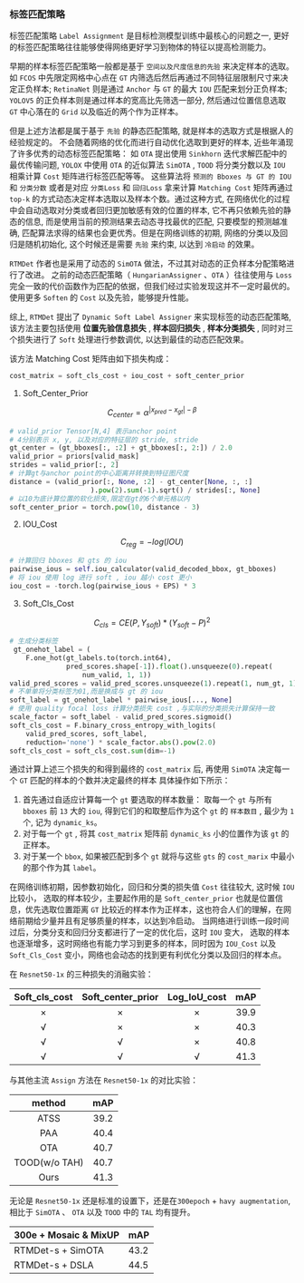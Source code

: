 ### 标签匹配策略

标签匹配策略 `Label Assignment` 是目标检测模型训练中最核心的问题之一,
更好的标签匹配策略往往能够使得网络更好学习到物体的特征以提高检测能力。

早期的样本标签匹配策略一般都是基于 `空间以及尺度信息的先验` 来决定样本的选取。
如 `FCOS` 中先限定网格中心点在 `GT` 内筛选后然后再通过不同特征层限制尺寸来决定正负样本;
`RetinaNet` 则是通过 `Anchor` 与 `GT` 的最大 `IOU` 匹配来划分正负样本;
`YOLOV5` 的正负样本则是通过样本的宽高比先筛选一部分, 然后通过位置信息选取
`GT` 中心落在的 `Grid` 以及临近的两个作为正样本。

但是上述方法都是属于基于 `先验` 的静态匹配策略, 就是样本的选取方式是根据人的经验规定的。
不会随着网络的优化而进行自动优化选取到更好的样本, 近些年涌现了许多优秀的动态标签匹配策略：
如 `OTA` 提出使用 `Sinkhorn` 迭代求解匹配中的最优传输问题, `YOLOX` 中使用 `OTA` 的近似算法
`SimOTA` , `TOOD` 将分类分数以及 `IOU` 相乘计算 `Cost` 矩阵进行标签匹配等等。
这些算法将 `预测的 Bboxes 与 GT 的 IOU ` 和 `分类分数`
或者是对应 `分类Loss` 和 `回归Loss` 拿来计算 `Matching Cost` 矩阵再通过 `top-k`
的方式动态决定样本选取以及样本个数。通过这种方式,
在网络优化的过程中会自动选取对分类或者回归更加敏感有效的位置的样本,
它不再只依赖先验的静态的信息, 而是使用当前的预测结果去动态寻找最优的匹配,
只要模型的预测越准确, 匹配算法求得的结果也会更优秀。但是在网络训练的初期,
网络的分类以及回归是随机初始化, 这个时候还是需要 `先验` 来约束, 以达到 `冷启动` 的效果。

`RTMDet` 作者也是采用了动态的 `SimOTA` 做法，不过其对动态的正负样本分配策略进行了改进。
之前的动态匹配策略（ `HungarianAssigner` 、`OTA` ）往往使用与 `Loss`
完全一致的代价函数作为匹配的依据，但我们经过实验发现这并不一定时最优的。
使用更多 `Soften` 的 `Cost` 以及先验，能够提升性能。

综上, `RTMDet` 提出了 `Dynamic Soft Label Assigner` 来实现标签的动态匹配策略,
该方法主要包括使用
**位置先验信息损失** , **样本回归损失** , **样本分类损失** , 同时对三个损失进行了 `Soft`
处理进行参数调优, 以达到最佳的动态匹配效果。

该方法 Matching Cost 矩阵由如下损失构成：

```python
cost_matrix = soft_cls_cost + iou_cost + soft_center_prior
```

1. Soft_Center_Prior

$$
 C_{center} = \alpha^{|x_{pred}-x_{gt}|-\beta} 
$$
```python
# valid_prior Tensor[N,4] 表示anchor point
# 4分别表示 x, y, 以及对应的特征层的 stride, stride
gt_center = (gt_bboxes[:, :2] + gt_bboxes[:, 2:]) / 2.0
valid_prior = priors[valid_mask]
strides = valid_prior[:, 2]
# 计算gt与anchor point的中心距离并转换到特征图尺度
distance = (valid_prior[:, None, :2] - gt_center[None, :, :]
                    ).pow(2).sum(-1).sqrt() / strides[:, None]
# 以10为底计算位置的软化损失,限定在gt的6个单元格以内
soft_center_prior = torch.pow(10, distance - 3)
```

2. IOU_Cost

$$
C_{reg} = -log(IOU)
$$
```python
# 计算回归 bboxes 和 gts 的 iou
pairwise_ious = self.iou_calculator(valid_decoded_bbox, gt_bboxes)
# 将 iou 使用 log 进行 soft , iou 越小 cost 更小
iou_cost = -torch.log(pairwise_ious + EPS) * 3
```

3. Soft_Cls_Cost

$$
C_{cls} = CE(P,Y_{soft}) *(Y_{soft}-P)^2
$$
```python
# 生成分类标签
 gt_onehot_label = (
    F.one_hot(gt_labels.to(torch.int64),
              pred_scores.shape[-1]).float().unsqueeze(0).repeat(
                  num_valid, 1, 1))
valid_pred_scores = valid_pred_scores.unsqueeze(1).repeat(1, num_gt, 1)
# 不单单将分类标签为01,而是换成与 gt 的 iou
soft_label = gt_onehot_label * pairwise_ious[..., None]
# 使用 quality focal loss 计算分类损失 cost ,与实际的分类损失计算保持一致
scale_factor = soft_label - valid_pred_scores.sigmoid()
soft_cls_cost = F.binary_cross_entropy_with_logits(
    valid_pred_scores, soft_label,
    reduction='none') * scale_factor.abs().pow(2.0)
soft_cls_cost = soft_cls_cost.sum(dim=-1)
```

通过计算上述三个损失的和得到最终的 `cost_matrix` 后, 再使用 `SimOTA` 决定每一个 `GT` 匹配的样本的个数并决定最终的样本
具体操作如下所示：

1. 首先通过自适应计算每一个 `gt` 要选取的样本数量：
   取每一个 `gt` 与所有 `bboxes` 前 `13` 大的 `iou`,
   得到它们的和取整后作为这个 `gt` 的 `样本数目` , 最少为 `1` 个,
   记为 `dynamic_ks`。
2. 对于每一个 `gt` , 将其 `cost_matrix` 矩阵前 `dynamic_ks` 小的位置作为该 `gt` 的正样本。
3. 对于某一个 `bbox`, 如果被匹配到多个 `gt`
   就将与这些 `gts` 的 `cost_marix` 中最小的那个作为其 `label`。

在网络训练初期，因参数初始化，回归和分类的损失值 `Cost` 往往较大, 这时候 `IOU` 比较小，
选取的样本较少，主要起作用的是 `Soft_center_prior` 也就是位置信息，优先选取位置距离 `GT`
比较近的样本作为正样本，这也符合人们的理解，在网络前期给少量并且有足够质量的样本，以达到冷启动。
当网络进行训练一段时间过后，分类分支和回归分支都进行了一定的优化后，这时 `IOU` 变大，
选取的样本也逐渐增多，这时网络也有能力学习到更多的样本，同时因为 `IOU_Cost` 以及 `Soft_Cls_Cost`
变小，网络也会动态的找到更有利优化分类以及回归的样本点。

在 `Resnet50-1x` 的三种损失的消融实验：

| Soft_cls_cost | Soft_center_prior | Log_IoU_cost | mAP  |
|:-------------:|:-----------------:|:------------:|:----:|
|       ×       |         ×         |      ×       | 39.9 |
|       √       |         ×         |      ×       | 40.3 |
|       √       |         √         |      ×       | 40.8 |
|       √       |         √         |      √       | 41.3 |

与其他主流 `Assign` 方法在 `Resnet50-1x` 的对比实验：

|    method     | mAP  |
|:-------------:|:----:|
|     ATSS      | 39.2 |
|      PAA      | 40.4 |
|      OTA      | 40.7 |
| TOOD(w/o TAH) | 40.7 |
|     Ours      | 41.3 |

无论是 `Resnet50-1x` 还是标准的设置下，还是在`300epoch` + `havy augmentation`,
相比于 `SimOTA` 、 `OTA` 以及 `TOOD` 中的 `TAL` 均有提升。

| 300e + Mosaic & MixUP |mAP|
|:----------------------|:----|
| RTMDet-s + SimOTA     |43.2|
| RTMDet-s + DSLA       |44.5|
